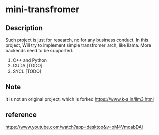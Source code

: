 # mini-transfromer

## Description
Such project is just for research, no for any business conduct.
In this project, Will try to implement simple transfromer arch, like llama.
More backends need to be supported.
1. C++ and Python
2. CUDA [TODO]
3. SYCL [TODO]

## Note
It is not an original project, which is forked https://www.k-a.in/llm3.html

## reference
https://www.youtube.com/watch?app=desktop&v=oM4VmoabDAI

